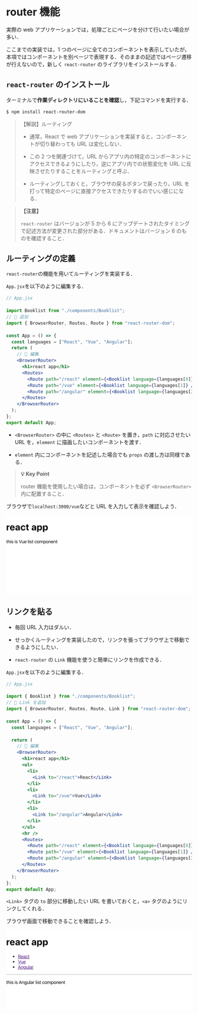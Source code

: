 # router 機能

実際の web アプリケーションでは，処理ごとにページを分けて行いたい場合が多い．

ここまでの実装では，1 つのページに全てのコンポーネントを表示していたが，本項ではコンポーネントを別ページで表現する．そのままの記述ではページ遷移が行えないので，新しく `react-router` のライブラリをインストールする．

## `react-router` のインストール

ターミナルで**作業ディレクトリにいることを確認**し，下記コマンドを実行する．

```bash
$ npm install react-router-dom
```

> 【解説】ルーティング
>
> - 通常，React で web アプリケーションを実装すると，コンポーネントが切り替わっても URL は変化しない．
>
> - この 2 つを関連づけて，URL からアプリ内の特定のコンポーネントにアクセスできるようにしたり，逆にアプリ内での状態変化を URL に反映させたりすることをルーティングと呼ぶ．
>
> - ルーティングしておくと，ブラウザの戻るボタンで戻ったり，URL を打って特定のページに直接アクセスできたりするのでいい感じになる．

> **【注意】**
>
> `react-router` はバージョンが 5 から 6 にアップデートされたタイミングで記述方法が変更された部分がある．ドキュメントはバージョン 6 のものを確認すること．

## ルーティングの定義

`react-router`の機能を用いてルーティングを実装する．

`App.jsx`を以下のように編集する．

```jsx
// App.jsx

import Booklist from "./components/Booklist";
// 🔽 追加
import { BrowserRouter, Routes, Route } from "react-router-dom";

const App = () => {
  const languages = ["React", "Vue", "Angular"];
  return (
    // 🔽 編集
    <BrowserRouter>
      <h1>react app</h1>
      <Routes>
        <Route path="/react" element={<Booklist language={languages[0]} />} />
        <Route path="/vue" element={<Booklist language={languages[1]} />} />
        <Route path="/angular" element={<Booklist language={languages[2]} />} />
      </Routes>
    </BrowserRouter>
  );
};
export default App;
```

- `<BrowserRouter>` の中に `<Routes>` と `<Route>` を置き，`path` に対応させたい URL を，`element` に描画したいコンポーネントを渡す．

- `element` 内にコンポーネントを記述した場合でも `props` の渡し方は同様である．

> **💡 Key Point**
>
> router 機能を使用したい場合は，コンポーネントを必ず `<BrowserRouter>` 内に配置すること．

ブラウザで`localhost:3000/vue`などと URL を入力して表示を確認しよう．

![メイン画面6](./img/mainview06.png)

## リンクを貼る

- 毎回 URL 入力はダルい．

- せっかくルーティングを実装したので，リンクを張ってブラウザ上で移動できるようにしたい．

- `react-router` の `Link` 機能を使うと簡単にリンクを作成できる．

`App.jsx`を以下のように編集する．

```jsx
// App.jsx

import { Booklist } from "./components/Booklist";
// 🔽 Link を追加
import { BrowserRouter, Routes, Route, Link } from "react-router-dom";

const App = () => {
  const languages = ["React", "Vue", "Angular"];

  return (
    // 🔽 編集
    <BrowserRouter>
      <h1>react app</h1>
      <ul>
        <li>
          <Link to="/react">React</Link>
        </li>
        <li>
          <Link to="/vue">Vue</Link>
        </li>
        <li>
          <Link to="/angular">Angular</Link>
        </li>
      </ul>
      <hr />
      <Routes>
        <Route path="/react" element={<Booklist language={languages[0]} />} />
        <Route path="/vue" element={<Booklist language={languages[1]} />} />
        <Route path="/angular" element={<Booklist language={languages[2]} />} />
      </Routes>
    </BrowserRouter>
  );
};
export default App;
```

`<Link>` タグの `to` 部分に移動したい URL を書いておくと，`<a>` タグのようにリンクしてくれる．

ブラウザ画面で移動できることを確認しよう．

![メイン画面7](./img/mainview07.png)

